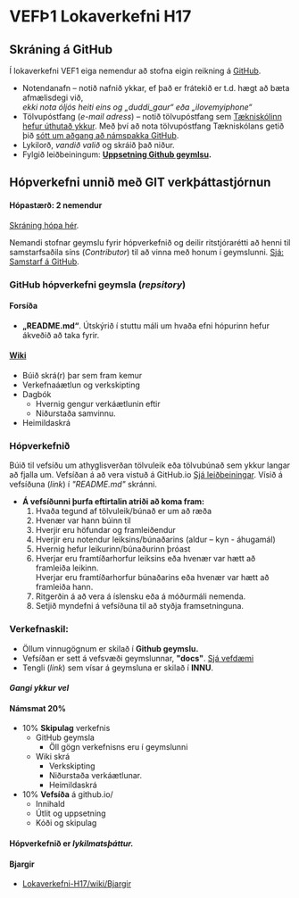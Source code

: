 # VEFÞ1 Lokaverkefni H17
## Skráning á GitHub
Í lokaverkefni VEF1 eiga nemendur að stofna eigin reikning á [GitHub](https://github.com). 

*	Notendanafn – notið nafnið ykkar,  ef það er frátekið er t.d. hægt að bæta afmælisdegi við, 
<br>_ekki nota óljós heiti eins og „duddi_gaur“ eða „ilovemyiphone“_
*	Tölvupóstfang (_e-mail adress_) – notið tölvupóstfang sem [Tækniskólinn hefur úthutað ykkur](http://www.tskoli.is/gott-ad-vita/adgangur-ad-tolvukerfi/).  Með því að nota tölvupóstfang Tækniskólans getið þið [sótt um aðgang að námspakka GitHub](https://education.github.com/pack). 
*	Lykilorð, _vandið valið_ og skráið það niður.
*	Fylgið leiðbeiningum: **[Uppsetning Github geymlsu](leiðbeiningar/UppsetningGithub-geymslu.pdf).**

## Hópverkefni unnið með GIT verkþáttastjórnun
#### Hópastærð: 2 nemendur
[Skráning hópa hér](https://github.com/vefhonnun/VEF1-Lokaverkefni-H17/issues/).

Nemandi stofnar geymslu fyrir hópverkefnið og deilir ritstjórarétti að henni til samstarfsaðila síns (_Contributor_) til að vinna með honum í geymslunni. [Sjá: Samstarf á GitHub](leiðbeiningar/Samstarf-GitHub.pdf).  
### GitHub hópverkefni geymsla (_repsitory_) 
#### Forsíða
*	**„README.md“**. Útskýrið í stuttu máli um hvaða efni hópurinn hefur ákveðið að taka fyrir.
#### [Wiki](https://github.com/vefhonnun/VEF1-Lokaverkefni-H17/wiki/)
*	Búið skrá(r) þar sem fram kemur 
* 	Verkefnaáætlun og verkskipting
* 	Dagbók 
	*	Hvernig gengur verkáætlunin eftir
	*	Niðurstaða samvinnu. 
* 	Heimildaskrá

### Hópverkefnið
Búið til vefsíðu um athyglisverðan tölvuleik eða tölvubúnað sem ykkur langar að fjalla um. 
Vefsíðan á að vera vistuð á GitHub.io [Sjá leiðbeiningar](leiðbeiningar/vefsida_Github.pdf). Vísið á vefsíðuna (_link_) í _"README.md"_ skránni.
*	**Á vefsíðunni þurfa eftirtalin atriði að koma fram:**
	1.	Hvaða tegund af tölvuleik/búnað er um að ræða
	2.	Hvenær var hann búinn til 
	3.	Hverjir eru höfundar og framleiðendur
	4.	Hverjir eru notendur leiksins/búnaðarins (aldur – kyn - áhugamál)
	5.	Hvernig hefur leikurinn/búnaðurinn þróast
	6.	Hverjar eru framtíðarhorfur leiksins eða hvenær var hætt að framleiða leikinn.
		<br>Hverjar eru framtíðarhorfur búnaðarins eða hvenær var hætt að framleiða hann.
	7.	Ritgerðin á að vera á íslensku eða á móðurmáli nemenda.
	8.	Setjið myndefni á vefsíðuna til að styðja framsetninguna.

### Verkefnaskil:
*	Öllum vinnugögnum er skilað í **Github geymslu.**
*	Vefsíðan er sett á vefsvæði geymslunnar, **"docs"**. [Sjá vefdæmi](https://vefhonnun.github.io/VEF1-Lokaverkefni-H17/)
*	Tengli (_link_) sem vísar á geymsluna er skilað í **INNU**. 

#### _Gangi ykkur vel_

#### Námsmat 20%  
*	10%  **Skipulag** verkefnis
	*	GitHub geymsla
		*	Öll gögn verkefnisns eru í geymslunni
	*	Wiki skrá
		*	Verkskipting
		*	Niðurstaða verkáætlunar.
		*	Heimildaskrá
*	10%  **Vefsíða** á github.io/
	*	Innihald
	*	Útlit og uppsetning
	*	Kóði og skipulag 
#### Hópverkefnið er _lykilmatsþáttur._

#### Bjargir
*	[Lokaverkefni-H17/wiki/Bjargir](https://github.com/vefhonnun/VEF1-Lokaverkefni-H17/wiki/Bjargir)
